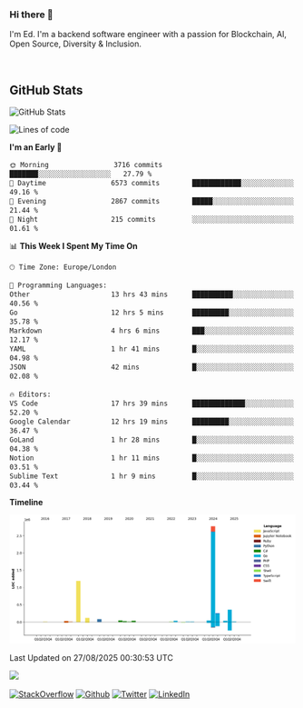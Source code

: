 ### Hi there 👋
 I'm Ed. I'm a backend software engineer with a passion for Blockchain, AI, Open Source, Diversity & Inclusion.

<br />

<h2>GitHub Stats</h2>
<p><img src="https://github-readme-stats.vercel.app/api?username=echarrod&amp;show_icons=true" alt="GitHub Stats"></p>

<!--START_SECTION:waka-->
![Lines of code](https://img.shields.io/badge/From%20Hello%20World%20I%27ve%20Written-5.1%20million%20lines%20of%20code-blue)

**I'm an Early 🐤** 

```text
🌞 Morning                3716 commits        ███████░░░░░░░░░░░░░░░░░░   27.79 % 
🌆 Daytime                6573 commits        ████████████░░░░░░░░░░░░░   49.16 % 
🌃 Evening                2867 commits        █████░░░░░░░░░░░░░░░░░░░░   21.44 % 
🌙 Night                  215 commits         ░░░░░░░░░░░░░░░░░░░░░░░░░   01.61 % 
```


📊 **This Week I Spent My Time On** 

```text
🕑︎ Time Zone: Europe/London

💬 Programming Languages: 
Other                    13 hrs 43 mins      ██████████░░░░░░░░░░░░░░░   40.56 % 
Go                       12 hrs 5 mins       █████████░░░░░░░░░░░░░░░░   35.78 % 
Markdown                 4 hrs 6 mins        ███░░░░░░░░░░░░░░░░░░░░░░   12.17 % 
YAML                     1 hr 41 mins        █░░░░░░░░░░░░░░░░░░░░░░░░   04.98 % 
JSON                     42 mins             █░░░░░░░░░░░░░░░░░░░░░░░░   02.08 % 

🔥 Editors: 
VS Code                  17 hrs 39 mins      █████████████░░░░░░░░░░░░   52.20 % 
Google Calendar          12 hrs 19 mins      █████████░░░░░░░░░░░░░░░░   36.47 % 
GoLand                   1 hr 28 mins        █░░░░░░░░░░░░░░░░░░░░░░░░   04.38 % 
Notion                   1 hr 11 mins        █░░░░░░░░░░░░░░░░░░░░░░░░   03.51 % 
Sublime Text             1 hr 9 mins         █░░░░░░░░░░░░░░░░░░░░░░░░   03.44 % 
```

**Timeline**

![Lines of Code chart](https://raw.githubusercontent.com/echarrod/echarrod/main/assets/bar_graph.png)


 Last Updated on 27/08/2025 00:30:53 UTC
<!--END_SECTION:waka-->

![](https://komarev.com/ghpvc/?username=echarrod)

<p>
<a href="https://stackoverflow.com/users/1014632/ech" target="_blank"><img alt="StackOverflow" src="https://img.shields.io/badge/-Stackoverflow-FE7A16?style=for-the-badge&logo=stack-overflow&logoColor=white" /></a> 
<a href="https://github.com/echarrod" target="_blank"><img alt="Github" src="https://img.shields.io/badge/GitHub-%2312100E.svg?&style=for-the-badge&logo=Github&logoColor=white" /></a> 
<a href="https://twitter.com/e_harrod" target="_blank"><img alt="Twitter" src="https://img.shields.io/badge/twitter-%231DA1F2.svg?&style=for-the-badge&logo=twitter&logoColor=white" /></a> 
<a href="https://www.linkedin.com/in/ed-harrod" target="_blank"><img alt="LinkedIn" src="https://img.shields.io/badge/linkedin-%230077B5.svg?&style=for-the-badge&logo=linkedin&logoColor=white" /></a>
